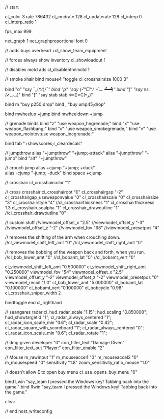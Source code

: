 // start

cl_color 3
rate 786432
cl_cmdrate 128
cl_updaterate 128
cl_interp 0
cl_interp_ratio 1

fps_max 999

net_graph 1
net_graphproportional font 0

// adds buys overhead
+cl_show_team_equipment

// forces always show inventory
cl_showloadout 1

// disables motd ads
cl_disablehtmlmotd 1

// smoke xhair
bind mouse4 "toggle cl_crosshairsize 1000 3"

bind "o" "say ¯\_(ツ)_/¯"
bind "p" "say (╯°□°）╯︵ ┻━┻)"
bind "[" "say ns. (҂◡_◡)"
bind "]" "say stab stab <==[]=C(ړײ)‎​​"

bind m "buy p250;drop"
bind , "buy ump45;drop"

bind mwheelup +jump
bind mwheeldown +jump


// grenade binds
bind "z" "use weapon_hegrenade;"
bind "x" "use weapon_flashbang;"
bind "c" "use weapon_smokegrenade;"
bind "v" "use weapon_molotov;use weapon_incgrenade;"

bind tab "+showscores;r_cleardecals"

// jumpthrow
alias "+jumpthrow" "+jump;-attack"
alias "-jumpthrow" "-jump"
bind "alt" "+jumpthrow" 

// crouch jump
alias +cjump "+jump; +duck"     
alias -cjump "-jump; -duck"
bind space +cjump

// crosshair
cl_crosshaircolor "1"

// cross crosshair
cl_crosshairdot "0"
cl_crosshairgap "-2"
cl_crosshairgap_useweaponvalue "0"
cl_crosshairscale "0"
cl_crosshairsize "3"
cl_crosshairstyle "4"
//cl_crosshairthickness "1"
cl_crosshairthickness 1.3
cl_crosshairusealpha "1"
cl_crosshair_drawoutline "1"
//cl_crosshair_drawoutline "0"

// custom stuff
//viewmodel_offset_x "2.5"
//viewmodel_offset_y "-3"
//viewmodel_offset_z "-2"
//viewmodel_fov "68"
//viewmodel_presetpos "4"

// removes the shifting of the arm when crouching down.
//cl_viewmodel_shift_left_amt "0"
//cl_viewmodel_shift_right_amt "0"

// removes the bobbing of the weapon back and forth, when you run.
//cl_bob_lower_amt "0"
//cl_bobamt_lat "0"
//cl_bobamt_vert "0"

cl_viewmodel_shift_left_amt "0.500000"
cl_viewmodel_shift_right_amt "0.250000"
viewmodel_fov "54"
viewmodel_offset_x "2.5"
viewmodel_offset_y "-2"
viewmodel_offset_z "-2"
viewmodel_presetpos "0"
viewmodel_recoil "1.0"
cl_bob_lower_amt "5.000000"
cl_bobamt_lat "0.100000"
cl_bobamt_vert "0.100000"
cl_bobcycle "0.98"
cl_crosshair_sniper_width 2

bindtoggle end cl_righthand

// seangares radar
cl_hud_radar_scale "1.15";
hud_scaling "0.850000";
hud_showtargetid "1";
cl_radar_always_centered "1";
cl_radar_icon_scale_min "0.6";
cl_radar_scale "0.42";
cl_radar_square_with_scoreboard "1";
cl_radar_always_centered "0";
cl_radar_icon_scale_min "0.6";
cl_radar_rotate "1";

// dmg given
developer "0"
con_filter_text "Damage Given"
con_filter_text_out "Player:"
con_filter_enable "2"

// Mouse
m_rawinput "1"
m_mouseaccel1 "0"
m_mouseaccel2 "0"
m_mousespeed "0"
sensitivity "1.8"
zoom_sensitivity_ratio_mouse "1.0"

// doesn't allow E to open buy menu
cl_use_opens_buy_menu "0"

bind Lwin "say_team I pressed the Windows key! Tabbing back into the game."
bind Rwin "say_team I pressed the Windows key! Tabbing back into the game."

clear

// end
host_writeconfig
